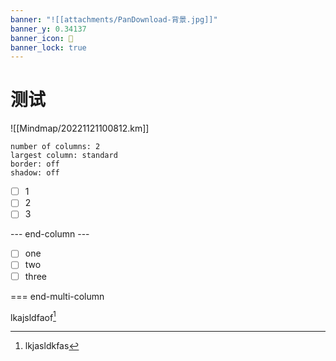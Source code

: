 ```yaml
---
banner: "![[attachments/PanDownload-背景.jpg]]"
banner_y: 0.34137
banner_icon: 🤩
banner_lock: true
---
```


# 测试

![[Mindmap/20221121100812.km]]

```start-multi-column
number of columns: 2
largest column: standard
border: off
shadow: off
```

- [ ] 1
- [ ] 2
- [ ] 3

--- end-column ---

- [ ] one
- [ ] two
- [ ] three

=== end-multi-column

lkajsldfaof[^1]

[^1]: lkjasldkfas